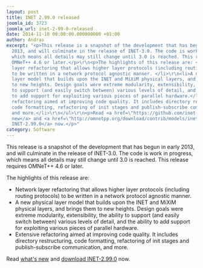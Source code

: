 ```yaml
---
layout: post
title: INET 2.99.0 released
joomla_id: 3723
joomla_url: inet-2-99-0-released
date: 2014-11-10 00:00:00.000000000 +01:00
author: Andras
excerpt: "<p>This release is a snapshot of the development that has begun in early
  2013, and will culminate in the release of INET-3.0. The code is work in progress,
  which means all details may still change until 3.0 is reached. This release requires
  OMNeT++ 4.6 or later.</p>\r\n<p>The highlights of this release are: </p>\r\n<ul>\r\n<li>Network
  layer refactoring that allows higher layer protocols (including routing protocols)
  to be written in a network protocol agnostic manner. </li>\r\n<li>A new physical
  layer model that builds upon the INET and MiXiM physical layers, and brings them
  to new heights. Design goals were extreme modularity, extensibility, the ability
  to support (and easily switch between) various levels of detail, and the ability
  to add support for exploiting various pieces of parallel hardware.</li>\r\n<li>Extensive
  refactoring aimed at improving code quality. It includes directory restructuring,
  code formatting, refactoring of init stages and publish-subscribe communication,
  and more.</li>\r\n</ul>\r\n<p>Read <a href=\"https://github.com/inet-framework/inet/blob/v2.99.0/WHATSNEW\">what's
  new</a> and <a href=\"http://omnetpp.org/download/contrib/models/inet-2.99.0-src.tgz\">download
  INET-2.99.0</a> now.</p>"
category: Software
---
```

<p>This release is a snapshot of the development that has begun in early 2013, and will culminate in the release of INET-3.0. The code is work in progress, which means all details may still change until 3.0 is reached. This release requires OMNeT++ 4.6 or later.</p>
<p>The highlights of this release are: </p>
<ul>
<li>Network layer refactoring that allows higher layer protocols (including routing protocols) to be written in a network protocol agnostic manner. </li>
<li>A new physical layer model that builds upon the INET and MiXiM physical layers, and brings them to new heights. Design goals were extreme modularity, extensibility, the ability to support (and easily switch between) various levels of detail, and the ability to add support for exploiting various pieces of parallel hardware.</li>
<li>Extensive refactoring aimed at improving code quality. It includes directory restructuring, code formatting, refactoring of init stages and publish-subscribe communication, and more.</li>
</ul>
<p>Read <a href="https://github.com/inet-framework/inet/blob/v2.99.0/WHATSNEW">what's new</a> and <a href="http://omnetpp.org/download/contrib/models/inet-2.99.0-src.tgz">download INET-2.99.0</a> now.</p>
